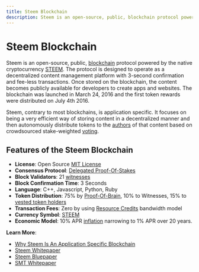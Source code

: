 ```yaml
---
title: Steem Blockchain
description: Steem is an open-source, public, blockchain protocol powered by the native cryptocurrency STEEM. The protocol is designed to operate as a decentralized content management platform with 3-second confirmation and fee-less transactions.
---
```

# Steem Blockchain

Steem is an open-source, public, [blockchain](/glossary/blockchain.md) protocol powered by the native cryptocurrency [STEEM](/glossary/steem.md). The protocol is designed to operate as a decentralized content management platform with 3-second confirmation and fee-less transactions. Once stored on the blockchain, the content becomes publicly available for developers to create apps and websites. The blockchain was launched in March 24, 2016 and the first token rewards were distributed on July 4th 2016.

Steem, contrary to most blockchains, is application specific. It focuses on being a very efficient way of storing content in a decentralized manner and then autonomously distribute tokens to the [authors](/glossary/author.md) of that content based on crowdsourced stake-weighted [voting](/glossary/voting.md).

## Features of the Steem Blockchain

- **License**: Open Source [MIT License](https://github.com/steemit/steem/blob/master/LICENSE.md)
- **Consensus Protocol**: [Delegated Proof-Of-Stakes](/glossary/delegated-proof-of-stake.md)
- **Block Validators**: 21 [witnesses](/glossary/witness.md)
- **Block Confirmation Time**: 3 Seconds
- **Language**: C++, Javascript, Python, Ruby
- **Token Distribution**: 75% by [Proof-Of-Brain](/glossary/proof-of-brain.md), 10% to Witnesses, 15% to [vested token holders](/glossary/vests.md) 
- **Transaction Fees**: Zero by using [Resource Credits](/glossary/resource-credits.md) bandwidth model
- **Currency Symbol**: [STEEM](/glossary/steem.md)
- **Economic Model**: 10% APR [inflation](/glossary/inflation.md) narrowing to 1% APR over 20 years.

**Learn More**: 
- [Why Steem Is An Application Specific Blockchain](https://steemit.com/steem/@steemitblog/steem-basics-why-steem-is-an-application-specific-blockchain)
- [Steem Whitepaper](https://steem.io/steem-whitepaper.pdf)
- [Steem Bluepaper](https://steem.io/steem-bluepaper.pdf)
- [SMT Whitepaper](https://smt.steem.io/smt-whitepaper.pdf)


